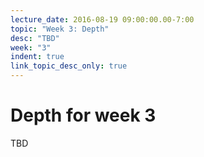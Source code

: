 ```yaml
---
lecture_date: 2016-08-19 09:00:00.00-7:00
topic: "Week 3: Depth"
desc: "TBD"
week: "3"
indent: true
link_topic_desc_only: true
---
```



# Depth for week 3

TBD

